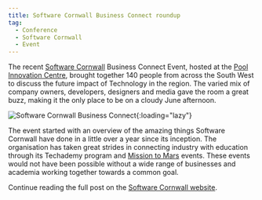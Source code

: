 ```yaml
---
title: Software Cornwall Business Connect roundup
tag:
  - Conference
  - Software Cornwall
  - Event
---
```

<p class="graf--p">
  The recent <a class="markup--anchor markup--p-anchor" href="https://www.softwarecornwall.org" data-href="https://www.softwarecornwall.org">Software Cornwall</a> Business Connect Event, hosted at the <a class="markup--anchor markup--p-anchor" title="Pool innovation centre" href="http://www.cornwallinnovation.co.uk/pool-innovation-centre" data-href="http://www.cornwallinnovation.co.uk/pool-innovation-centre">Pool Innovation Centre</a>, brought together 140 people from across the South West to discuss the future impact of Technology in the region. The varied mix of company owners, developers, designers and media gave the room a great buzz, making it the only place to be on a cloudy June afternoon.
</p>

![Software Cornwall Business Connect](/assets/images/import/2016/06/photo-1-1.jpg){:loading="lazy"}

<p class="graf--p">
  The event started with an overview of the amazing things Software Cornwall have done in a little over a year since its inception. The organisation has taken great strides in connecting industry with education through its Techademy program and <a class="markup--anchor markup--p-anchor" title="Mission To Mars Cornwall" href="http://www.crowdfunder.co.uk/kernowm2m" data-href="http://www.crowdfunder.co.uk/kernowm2m">Mission to Mars</a> events. These events would not have been possible without a wide range of businesses and academia working together towards a common goal.
</p>

<p class="graf--p">
  Continue reading the full post on the <a href="https://www.softwarecornwall.org/business-connect-event-roundup/">Software Cornwall website</a>.
</p>
